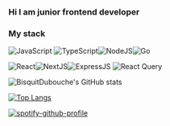 ### Hi I am junior frontend developer
### My stack 
![JavaScript](https://img.shields.io/badge/javascript-%23323330.svg?style=for-the-badge&logo=javascript&logoColor=%23F7DF1E) ![TypeScript](https://img.shields.io/badge/typescript-%23007ACC.svg?style=for-the-badge&logo=typescript&logoColor=white)![NodeJS](https://img.shields.io/badge/node.js-6DA55F?style=for-the-badge&logo=node.js&logoColor=white)![Go](https://img.shields.io/badge/go-%23323330.svg?style=for-the-badge&logo=go&logoColor=%white)

![React](https://img.shields.io/badge/react-%2320232a.svg?style=for-the-badge&logo=react&logoColor=%2361DAFB)![NextJS](https://img.shields.io/badge/nextjs-%23323330.svg?style=for-the-badge&logo=nextjs)![ExpressJS](https://img.shields.io/badge/expressjs-mA55F.svg?style=for-the-badge&logo=expressjs&logoColor=black) ![React Query](https://img.shields.io/badge/reactquery-%23323330.svg?style=for-the-badge&logo=reactquery)

![BisquitDubouche's GitHub stats](https://github-readme-stats.vercel.app/api?username=BisquitDubouche&show_icons=true&theme=dark)

[![Top Langs](https://github-readme-stats.vercel.app/api/top-langs/?username=BisquitDubouche&layout=compact&theme=dark)](https://github.com/BisquitDubouche/github-readme-stats)


[![spotify-github-profile](https://spotify-github-profile.vercel.app/api/view?uid=31njek746omirm4ncvnpfvjchzzu&cover_image=true&theme=default&show_offline=false&background_color=121212&interchange=false&bar_color_cover=false)](https://spotify-github-profile.vercel.app/api/view?uid=31njek746omirm4ncvnpfvjchzzu&redirect=true)

